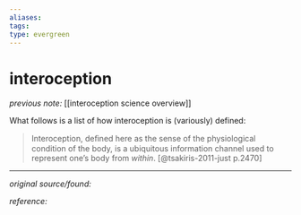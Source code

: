 ```yaml
---
aliases: 
tags: 
type: evergreen
---
```


# interoception

_previous note:_ [[interoception science overview]]

What follows is a list of how interoception is (variously) defined:

> Interoception, deﬁned here as the sense of the physiological condition of the body, is a ubiquitous information channel used to represent one’s body from _within_. [@tsakiris-2011-just p.2470]



---

_original source/found:_ 

_reference:_ 




